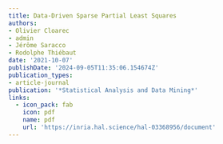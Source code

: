 ```yaml
---
title: Data-Driven Sparse Partial Least Squares
authors:
- Olivier Cloarec
- admin
- Jérôme Saracco
- Rodolphe Thiébaut
date: '2021-10-07'
publishDate: '2024-09-05T11:35:06.154674Z'
publication_types:
- article-journal
publication: '*Statistical Analysis and Data Mining*'
links:
  - icon_pack: fab
    icon: pdf
    name: pdf
    url: 'https://inria.hal.science/hal-03368956/document'
---
```

